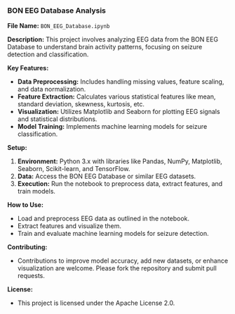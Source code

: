 ### BON EEG Database Analysis

**File Name:** `BON_EEG_Database.ipynb`

**Description:**
This project involves analyzing EEG data from the BON EEG Database to understand brain activity patterns, focusing on seizure detection and classification.

**Key Features:**
- **Data Preprocessing:** Includes handling missing values, feature scaling, and data normalization.
- **Feature Extraction:** Calculates various statistical features like mean, standard deviation, skewness, kurtosis, etc.
- **Visualization:** Utilizes Matplotlib and Seaborn for plotting EEG signals and statistical distributions.
- **Model Training:** Implements machine learning models for seizure classification.

**Setup:**
1. **Environment:** Python 3.x with libraries like Pandas, NumPy, Matplotlib, Seaborn, Scikit-learn, and TensorFlow.
2. **Data:** Access the BON EEG Database or similar EEG datasets.
3. **Execution:** Run the notebook to preprocess data, extract features, and train models.

**How to Use:**
- Load and preprocess EEG data as outlined in the notebook.
- Extract features and visualize them.
- Train and evaluate machine learning models for seizure detection.

**Contributing:**
- Contributions to improve model accuracy, add new datasets, or enhance visualization are welcome. Please fork the repository and submit pull requests.

**License:**
- This project is licensed under the Apache License 2.0.

